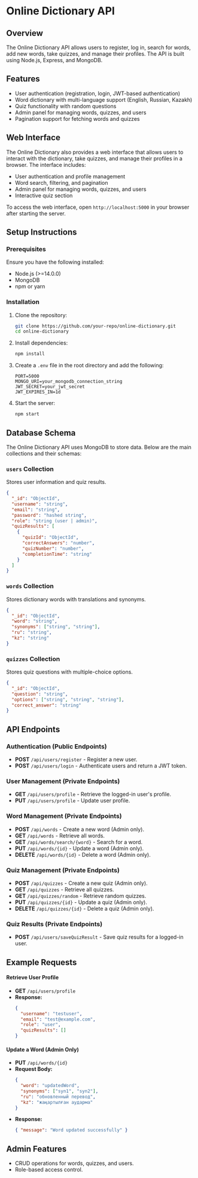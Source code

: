 # Online Dictionary API

## Overview

The Online Dictionary API allows users to register, log in, search for words, add new words, take quizzes, and manage their profiles. The API is built using Node.js, Express, and MongoDB.

## Features

- User authentication (registration, login, JWT-based authentication)
- Word dictionary with multi-language support (English, Russian, Kazakh)
- Quiz functionality with random questions
- Admin panel for managing words, quizzes, and users
- Pagination support for fetching words and quizzes

## Web Interface

The Online Dictionary also provides a web interface that allows users to interact with the dictionary, take quizzes, and manage their profiles in a browser. The interface includes:

- User authentication and profile management
- Word search, filtering, and pagination
- Admin panel for managing words, quizzes, and users
- Interactive quiz section

To access the web interface, open `http://localhost:5000` in your browser after starting the server.

## Setup Instructions

### Prerequisites

Ensure you have the following installed:

- Node.js (>=14.0.0)
- MongoDB
- npm or yarn

### Installation

1. Clone the repository:

   ```bash
   git clone https://github.com/your-repo/online-dictionary.git
   cd online-dictionary
   ```

2. Install dependencies:

   ```bash
   npm install
   ```

3. Create a `.env` file in the root directory and add the following:

   ```env
   PORT=5000
   MONGO_URI=your_mongodb_connection_string
   JWT_SECRET=your_jwt_secret
   JWT_EXPIRES_IN=1d
   ```

4. Start the server:

   ```bash
   npm start
   ```

## Database Schema

The Online Dictionary API uses MongoDB to store data. Below are the main collections and their schemas:

### `users` Collection

Stores user information and quiz results.

```json
{
  "_id": "ObjectId",
  "username": "string",
  "email": "string",
  "password": "hashed string",
  "role": "string (user | admin)",
  "quizResults": [
    {
      "quizId": "ObjectId",
      "correctAnswers": "number",
      "quizNumber": "number",
      "completionTime": "string"
    }
  ]
}
```

### `words` Collection

Stores dictionary words with translations and synonyms.

```json
{
  "_id": "ObjectId",
  "word": "string",
  "synonyms": ["string", "string"],
  "ru": "string",
  "kz": "string"
}
```

### `quizzes` Collection

Stores quiz questions with multiple-choice options.

```json
{
  "_id": "ObjectId",
  "question": "string",
  "options": ["string", "string", "string"],
  "correct_answer": "string"
}
```

## API Endpoints

### Authentication (Public Endpoints)

- **POST** `/api/users/register` - Register a new user.
- **POST** `/api/users/login` - Authenticate users and return a JWT token.

### User Management (Private Endpoints)

- **GET** `/api/users/profile` - Retrieve the logged-in user's profile.
- **PUT** `/api/users/profile` - Update user profile.

### Word Management (Private Endpoints)

- **POST** `/api/words` - Create a new word (Admin only).
- **GET** `/api/words` - Retrieve all words.
- **GET** `/api/words/search/{word}` - Search for a word.
- **PUT** `/api/words/{id}` - Update a word (Admin only).
- **DELETE** `/api/words/{id}` - Delete a word (Admin only).

### Quiz Management (Private Endpoints)

- **POST** `/api/quizzes` - Create a new quiz (Admin only).
- **GET** `/api/quizzes` - Retrieve all quizzes.
- **GET** `/api/quizzes/random` - Retrieve random quizzes.
- **PUT** `/api/quizzes/{id}` - Update a quiz (Admin only).
- **DELETE** `/api/quizzes/{id}` - Delete a quiz (Admin only).

### Quiz Results (Private Endpoints)

- **POST** `/api/users/saveQuizResult` - Save quiz results for a logged-in user.

## Example Requests

#### Retrieve User Profile
- **GET** `/api/users/profile`
- **Response:**
  ```json
  {
    "username": "testuser",
    "email": "test@example.com",
    "role": "user",
    "quizResults": []
  }
  ```

#### Update a Word (Admin Only)
- **PUT** `/api/words/{id}`
- **Request Body:**
  ```json
  {
    "word": "updatedWord",
    "synonyms": ["syn1", "syn2"],
    "ru": "обновленный перевод",
    "kz": "жаңартылған аударма"
  }
  ```
- **Response:**
  ```json
  { "message": "Word updated successfully" }
  ```

## Admin Features

- CRUD operations for words, quizzes, and users.
- Role-based access control.

